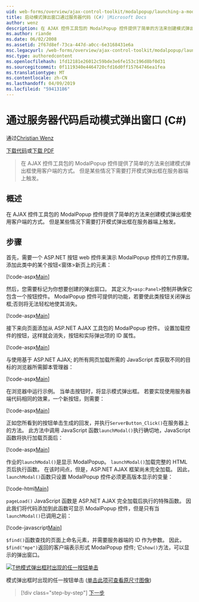 ```yaml
---
uid: web-forms/overview/ajax-control-toolkit/modalpopup/launching-a-modal-popup-window-from-server-code-cs
title: 启动模式弹出窗口通过服务器代码 (C#) |Microsoft Docs
author: wenz
description: 在 AJAX 控件工具包的 ModalPopup 控件提供了简单的方法来创建模式弹出框使用客户端的方式。 但是，某些情况下需要该 t...
ms.author: riande
ms.date: 06/02/2008
ms.assetid: 2f67d8ef-73ca-447d-a0cc-6e3168431e6a
msc.legacyurl: /web-forms/overview/ajax-control-toolkit/modalpopup/launching-a-modal-popup-window-from-server-code-cs
msc.type: authoredcontent
ms.openlocfilehash: 1fd12181e26012c59bde3e6fe153c196d8bf0d31
ms.sourcegitcommit: 0f1119340e4464720cfd16d0ff15764746ea1fea
ms.translationtype: MT
ms.contentlocale: zh-CN
ms.lasthandoff: 04/09/2019
ms.locfileid: "59413186"
---
```

# <a name="launching-a-modal-popup-window-from-server-code-c"></a>通过服务器代码启动模式弹出窗口 (C#)

通过[Christian Wenz](https://github.com/wenz)

[下载代码](http://download.microsoft.com/download/2/4/0/24052038-f942-4336-905b-b60ae56f0dd5/ModalPopup1.cs.zip)或[下载 PDF](http://download.microsoft.com/download/b/6/a/b6ae89ee-df69-4c87-9bfb-ad1eb2b23373/modalpopup1CS.pdf)

> 在 AJAX 控件工具包的 ModalPopup 控件提供了简单的方法来创建模式弹出框使用客户端的方式。 但是某些情况下需要打开模式弹出框在服务器端上触发。


## <a name="overview"></a>概述

在 AJAX 控件工具包的 ModalPopup 控件提供了简单的方法来创建模式弹出框使用客户端的方式。 但是某些情况下需要打开模式弹出框在服务器端上触发。

## <a name="steps"></a>步骤

首先，需要一个 ASP.NET 按钮 web 控件来演示 ModalPopup 控件的工作原理。 添加此类中的某个按钮&lt;窗体&gt;新页上的元素：

[!code-aspx[Main](launching-a-modal-popup-window-from-server-code-cs/samples/sample1.aspx)]

然后，您需要标记为你想要创建的弹出窗口。 其定义为`<asp:Panel>`控制并确保它包含一个按钮控件。 ModalPopup 控件可提供的功能，若要使此类按钮关闭弹出框;否则将无法轻松地使其消失。

[!code-aspx[Main](launching-a-modal-popup-window-from-server-code-cs/samples/sample2.aspx)]

接下来向页面添加从 ASP.NET AJAX 工具包的 ModalPopup 控件。 设置加载控件的按钮，这样就会消失，按钮和实际弹出项的 ID 属性。

[!code-aspx[Main](launching-a-modal-popup-window-from-server-code-cs/samples/sample3.aspx)]

与使用基于 ASP.NET AJAX; 的所有网页加载所需的 JavaScript 库获取不同的目标的浏览器所需脚本管理器：

[!code-aspx[Main](launching-a-modal-popup-window-from-server-code-cs/samples/sample4.aspx)]

在浏览器中运行示例。 当单击按钮时，将显示模式弹出框。 若要实现使用服务器端代码相同的效果，一个新按钮，则需要：

[!code-aspx[Main](launching-a-modal-popup-window-from-server-code-cs/samples/sample5.aspx)]

正如您所看到的按钮单击生成的回发，并执行`ServerButton_Click()`在服务器上的方法。 此方法中调用 JavaScript 函数`launchModal()`执行确切地，JavaScript 函数将执行加载页面后：

[!code-aspx[Main](launching-a-modal-popup-window-from-server-code-cs/samples/sample6.aspx)]

作业的`launchModal()`是显示 ModalPopup。 `launchModal()`加载完整的 HTML 页后执行函数。 在该时间点，但是，ASP.NET AJAX 框架尚未完全加载。 因此，`launchModal()`函数只设置 ModalPopup 控件必须更高版本显示的变量：

[!code-html[Main](launching-a-modal-popup-window-from-server-code-cs/samples/sample7.html)]

`pageLoad()` JavaScript 函数是 ASP.NET AJAX 完全加载后执行的特殊函数。 因此我们将代码添加到此函数可显示 ModalPopup 控件，但是只有当`launchModal()`已调用之前：

[!code-javascript[Main](launching-a-modal-popup-window-from-server-code-cs/samples/sample8.js)]

`$find()`函数查找的页面上命名元素，并需要服务器端的 ID 作为参数。 因此，`$find("mpe")`返回的客户端表示形式 ModalPopup 控件; 它`show()`方法，可以显示的弹出窗口。


[![T他模式弹出框时出现的任一按钮单击](launching-a-modal-popup-window-from-server-code-cs/_static/image2.png)](launching-a-modal-popup-window-from-server-code-cs/_static/image1.png)

模式弹出框时出现的任一按钮单击 ([单击此项可查看原尺寸图像](launching-a-modal-popup-window-from-server-code-cs/_static/image3.png))

> [!div class="step-by-step"]
> [下一步](using-modalpopup-with-a-repeater-control-cs.md)
